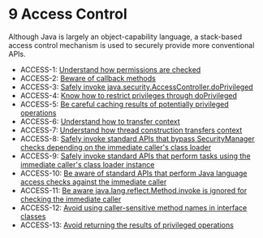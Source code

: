 # 9 Access Control
Although Java is largely an object-capability language, a stack-based access control mechanism is used to securely provide more conventional APIs.

 - ACCESS-1: [Understand how permissions are checked](g91)
 - ACCESS-2: [Beware of callback methods](g92)
 - ACCESS-3: [Safely invoke java.security.AccessController.doPrivileged](g93)
 - ACCESS-4: [Know how to restrict privileges through doPrivileged](g94)
 - ACCESS-5: [Be careful caching results of potentially privileged operations](g95)
 - ACCESS-6: [Understand how to transfer context](g96)
 - ACCESS-7: [Understand how thread construction transfers context](g97)
 - ACCESS-8: [Safely invoke standard APIs that bypass SecurityManager checks depending on the immediate caller's class loader](g98)
 - ACCESS-9: [Safely invoke standard APIs that perform tasks using the immediate caller's class loader instance](g99)
 - ACCESS-10: [Be aware of standard APIs that perform Java language access checks against the immediate caller](g910)
 - ACCESS-11: [Be aware java.lang.reflect.Method.invoke is ignored for checking the immediate caller](g911)
 - ACCESS-12: [Avoid using caller-sensitive method names in interface classes](g912)
 - ACCESS-13: [Avoid returning the results of privileged operations](g913)
